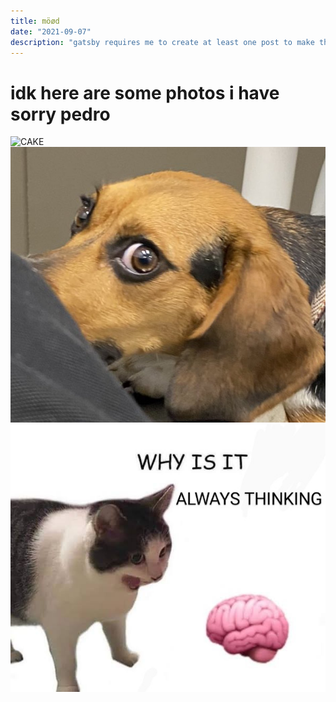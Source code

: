 ```yaml
---
title: möød
date: "2021-09-07"
description: "gatsby requires me to create at least one post to make the category"
---
```


# idk here are some photos i have sorry pedro

<!-- ![buzzwords](./IMG_3329.JPG) -->
![CAKE](./IMG_3312.png)
![eyes](./IMG_3228.JPG)
![thinkoing](./IMG_3329.JPG)